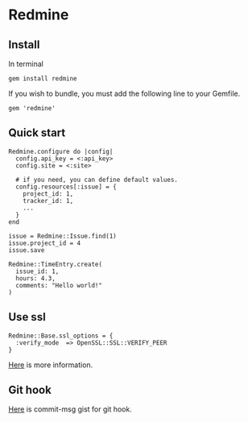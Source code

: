 # Redmine

## Install

In terminal

```
gem install redmine
```

If you wish to bundle, you must add the following line to your Gemfile.

```
gem 'redmine'
```

## Quick start
```
Redmine.configure do |config|
  config.api_key = <:api_key>
  config.site = <:site>

  # if you need, you can define default values.
  config.resources[:issue] = {
    project_id: 1,
    tracker_id: 1,
    ...
  }
end

issue = Redmine::Issue.find(1)
issue.project_id = 4
issue.save

Redmine::TimeEntry.create(
  issue_id: 1,
  hours: 4.3,
  comments: "Hello world!"
)

```

## Use ssl


```
Redmine::Base.ssl_options = {
  :verify_mode  => OpenSSL::SSL::VERIFY_PEER
}
```
[Here](http://api.rubyonrails.org/v3.2.1/classes/ActiveResource/Base.html) is more information.

## Git hook

[Here](https://gist.github.com/topray/526dd9d131bb6f3e3281) is commit-msg gist for git hook.
